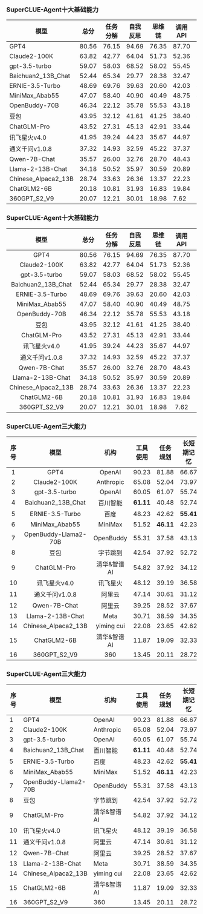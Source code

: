 
### SuperCLUE-Agent十大基础能力
| 模型 | 总分 | 任务分解 | 自我反思 | 思维链 | 调用API | 检索API | 规划API | 通用工具使用 | 多文档QA | 长程对话 | 示例学习 |
|-|-|-|-|-|-|-|-|-|-|-|-|  
| GPT4 | 80.56 | 76.15 | 94.69 | 76.35 | 87.70 | 90.66 | 82.22 | 100.00 | 67.97 | 60.20 | 73.79 |
| Claude2-100K | 63.82 | 42.77 | 64.04 | 51.73 | 52.36 | 74.52 | 73.14 | 61.42 | 59.55 | 68.60 | 94.53 |
| gpt-3.5-turbo | 59.07 | 58.03 | 68.52 | 58.02 | 55.45 | 55.08 | 71.90 | 60.48 | 60.75 | 50.99 | 57.63 |
| Baichuan2_13B_Chat | 52.44 | 65.34 | 29.77 | 28.38 | 32.47 | 81.74 | 61.39 | 69.89 | 58.69 | 43.44 | 57.19 |  
| ERNIE-3.5-Turbo | 48.69 | 69.76 | 39.63 | 20.60 | 42.03 | 46.32 | 58.67 | 47.47 | 64.20 | 67.49 | 36.38 |
| MiniMax_Abab55 | 47.07 | 58.40 | 40.90 | 40.49 | 48.75 | 42.39 | 61.97 | 55.52 | 39.27 | 43.78 | 45.29 |
| OpenBuddy-70B | 46.34 | 22.12 | 35.78 | 55.53 | 43.18 | 69.03 | 54.75 | 56.65 | 35.10 | 47.31 | 47.42 |
| 豆包 | 43.95 | 32.12 | 41.61 | 41.25 | 38.40 | 45.74 | 54.06 | 31.45 | 48.07 | 52.99 | 58.26 |
| ChatGLM-Pro | 43.52 | 27.31 | 45.13 | 42.91 | 33.44 | 82.11 | 64.66 | 39.46 | 17.16 | 39.81 | 46.33 |
| 讯飞星火v4.0 | 41.95 | 39.24 | 44.23 | 35.67 | 44.97 | 53.16 | 41.19 | 54.78 | 35.07 | 36.96 | 39.59 |
| 通义千问v1.0.8 | 37.32 | 14.93 | 32.59 | 45.22 | 37.37 | 63.60 | 40.96 | 48.07 | 23.54 | 45.21 | 25.31 |
| Qwen-7B-Chat | 35.57 | 26.00 | 32.76 | 28.70 | 48.43 | 53.19 | 19.90 | 37.04 | 36.44 | 43.44 | 34.46 |
| Llama-2-13B-Chat | 34.18 | 50.52 | 35.97 | 30.59 | 20.89 | 45.03 | 30.01 | 28.99 | 24.29 | 38.57 | 41.46 |
| Chinese_Alpaca2_13B | 28.74 | 33.63 | 26.36 | 13.37 | 22.23 | 25.79 | 18.70 | 23.64 | 42.22 | 45.00 | 42.05 |
| ChatGLM2-6B | 20.18 | 10.81 | 31.93 | 16.83 | 19.84 | 10.82 | 3.85 | 15.98 | 37.65 | 35.43 | 25.10 |
| 360GPT_S2_V9 | 20.07 | 12.21 | 30.01 | 18.98 | 7.62 | 17.42 | 8.45 | 23.00 | 19.30 | 41.58 | 27.19 |

### SuperCLUE-Agent十大基础能力
| 模型 | 总分 | 任务分解 | 自我反思 | 思维链 | 调用API | 检索API | 规划API | 通用工具使用 | 多文档QA | 长程对话 | 示例学习 |
|:-:|:-:|:-:|:-:|:-:|:-:|:-:|:-:|:-:|:-:|:-:|:-:|  
| GPT4 | 80.56 | 76.15 | 94.69 | 76.35 | 87.70 | 90.66 | 82.22 | 100.00 | 67.97 | 60.20 | 73.79 |
| Claude2-100K | 63.82 | 42.77 | 64.04 | 51.73 | 52.36 | 74.52 | 73.14 | 61.42 | 59.55 | 68.60 | 94.53 |
| gpt-3.5-turbo | 59.07 | 58.03 | 68.52 | 58.02 | 55.45 | 55.08 | 71.90 | 60.48 | 60.75 | 50.99 | 57.63 |
| Baichuan2_13B_Chat | 52.44 | 65.34 | 29.77 | 28.38 | 32.47 | 81.74 | 61.39 | 69.89 | 58.69 | 43.44 | 57.19 |  
| ERNIE-3.5-Turbo | 48.69 | 69.76 | 39.63 | 20.60 | 42.03 | 46.32 | 58.67 | 47.47 | 64.20 | 67.49 | 36.38 |
| MiniMax_Abab55 | 47.07 | 58.40 | 40.90 | 40.49 | 48.75 | 42.39 | 61.97 | 55.52 | 39.27 | 43.78 | 45.29 |
| OpenBuddy-70B | 46.34 | 22.12 | 35.78 | 55.53 | 43.18 | 69.03 | 54.75 | 56.65 | 35.10 | 47.31 | 47.42 |
| 豆包 | 43.95 | 32.12 | 41.61 | 41.25 | 38.40 | 45.74 | 54.06 | 31.45 | 48.07 | 52.99 | 58.26 |
| ChatGLM-Pro | 43.52 | 27.31 | 45.13 | 42.91 | 33.44 | 82.11 | 64.66 | 39.46 | 17.16 | 39.81 | 46.33 |
| 讯飞星火v4.0 | 41.95 | 39.24 | 44.23 | 35.67 | 44.97 | 53.16 | 41.19 | 54.78 | 35.07 | 36.96 | 39.59 |
| 通义千问v1.0.8 | 37.32 | 14.93 | 32.59 | 45.22 | 37.37 | 63.60 | 40.96 | 48.07 | 23.54 | 45.21 | 25.31 |
| Qwen-7B-Chat | 35.57 | 26.00 | 32.76 | 28.70 | 48.43 | 53.19 | 19.90 | 37.04 | 36.44 | 43.44 | 34.46 |
| Llama-2-13B-Chat | 34.18 | 50.52 | 35.97 | 30.59 | 20.89 | 45.03 | 30.01 | 28.99 | 24.29 | 38.57 | 41.46 |
| Chinese_Alpaca2_13B | 28.74 | 33.63 | 26.36 | 13.37 | 22.23 | 25.79 | 18.70 | 23.64 | 42.22 | 45.00 | 42.05 |
| ChatGLM2-6B | 20.18 | 10.81 | 31.93 | 16.83 | 19.84 | 10.82 | 3.85 | 15.98 | 37.65 | 35.43 | 25.10 |
| 360GPT_S2_V9 | 20.07 | 12.21 | 30.01 | 18.98 | 7.62 | 17.42 | 8.45 | 23.00 | 19.30 | 41.58 | 27.19 |


### SuperCLUE-Agent三大能力
| 序号 | 模型 | 机构 | 工具使用 | 任务规划 | 长短期记忆 |
|:-:|:-:|:-:|:-:|:-:|:-:|  
| 1 | GPT4 | OpenAI | 90.23 | 81.88 | 66.67 |
| 2 | Claude2-100K | Anthropic | 65.08 | 52.04 | 73.97 |
| 3 | gpt-3.5-turbo | OpenAI | 60.05 | 61.07 | 55.74 |
| 4 | Baichuan2_13B_Chat | 百川智能 | **61.11** | 40.48 | 52.74 |
| 5 | ERNIE-3.5-Turbo | 百度 | 48.23 | 42.62 | **55.41** |
| 6 | MiniMax_Abab55 | MiniMax | 51.52 | **46.11** | 42.23 |
| 7 | OpenBuddy-Llama2-70B | OpenBuddy | 55.31 | 37.58 | 43.13 |  
| 8 | 豆包 | 字节跳到 | 42.54 | 37.92 | 52.72 |
| 9 | ChatGLM-Pro | 清华&智谱AI | 54.82 | 37.92 | 34.12 |
| 10 | 讯飞星火v4.0 | 讯飞星火 | 48.12 | 39.19 | 36.58 |  
| 11 | 通义千问v1.0.8 | 阿里云 | 47.14 | 30.61 | 31.12 |
| 12 | Qwen-7B-Chat | 阿里云 | 39.25 | 28.52 | 37.67 |
| 13 | Llama-2-13B-Chat | Meta | 30.71 | 38.59 | 34.35 |
| 14 | Chinese_Alpaca2_13B | yiming cui | 22.08 | 23.65 | 42.62 |
| 15 | ChatGLM2-6B | 清华&智谱AI | 11.87 | 19.09 | 32.33 |
| 16 | 360GPT_S2_V9 | 360 | 13.45 | 20.11 | 28.72 |

### SuperCLUE-Agent三大能力
| 序号 | 模型 | 机构 | 工具使用 | 任务规划 | 长短期记忆 |
|-|-|-|-|-|-|  
| 1 | GPT4 | OpenAI | 90.23 | 81.88 | 66.67 |
| 2 | Claude2-100K | Anthropic | 65.08 | 52.04 | 73.97 |
| 3 | gpt-3.5-turbo | OpenAI | 60.05 | 61.07 | 55.74 |
| 4 | Baichuan2_13B_Chat | 百川智能 | **61.11** | 40.48 | 52.74 |
| 5 | ERNIE-3.5-Turbo | 百度 | 48.23 | 42.62 | **55.41** |
| 6 | MiniMax_Abab55 | MiniMax | 51.52 | **46.11** | 42.23 |
| 7 | OpenBuddy-Llama2-70B | OpenBuddy | 55.31 | 37.58 | 43.13 |  
| 8 | 豆包 | 字节跳到 | 42.54 | 37.92 | 52.72 |
| 9 | ChatGLM-Pro | 清华&智谱AI | 54.82 | 37.92 | 34.12 |
| 10 | 讯飞星火v4.0 | 讯飞星火 | 48.12 | 39.19 | 36.58 |  
| 11 | 通义千问v1.0.8 | 阿里云 | 47.14 | 30.61 | 31.12 |
| 12 | Qwen-7B-Chat | 阿里云 | 39.25 | 28.52 | 37.67 |
| 13 | Llama-2-13B-Chat | Meta | 30.71 | 38.59 | 34.35 |
| 14 | Chinese_Alpaca2_13B | yiming cui | 22.08 | 23.65 | 42.62 |
| 15 | ChatGLM2-6B | 清华&智谱AI | 11.87 | 19.09 | 32.33 |
| 16 | 360GPT_S2_V9 | 360 | 13.45 | 20.11 | 28.72 |